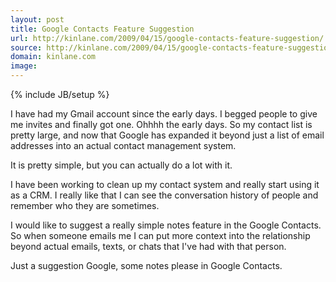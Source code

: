```yaml
---
layout: post
title: Google Contacts Feature Suggestion
url: http://kinlane.com/2009/04/15/google-contacts-feature-suggestion/
source: http://kinlane.com/2009/04/15/google-contacts-feature-suggestion/
domain: kinlane.com
image: 
---
```

{% include JB/setup %}<p>I have had my Gmail account since the early days. I begged people to give me invites and finally got one. Ohhhh the early days. So my contact list is pretty large, and now that Google has expanded it beyond just a list of email addresses into an actual contact management system.<p></p>
It is pretty simple, but you can actually do a lot with it.<p></p>
I have been working to clean up my contact system and really start using it as a CRM. I really like that I can see the conversation history of people and remember who they are sometimes.<p></p>
I would like to suggest a really simple notes feature in the Google Contacts. So when someone emails me I can put more context into the relationship beyond actual emails, texts, or chats that I've had with that person.<p></p>
Just a suggestion Google, some notes please in Google Contacts.<p></p>
<input id="gwProxy" type="hidden" /><!--Session data--><input id="jsProxy" onclick="jsCall();" type="hidden" />
</p>
